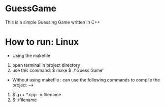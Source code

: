 # GuessGame
This is a simple Guessing Game written in C++

# How to run: Linux
* Using the makefile
1. open terminal in project directory
2. use this command:
    $ make
    $ ./'Guess Game'

* Without using makefile : can use the following commands to compile the project --> 
1. $ g++ *.cpp -o filename
2. $ ./filename

